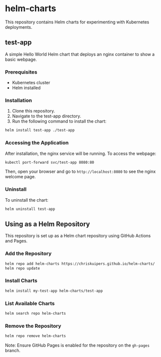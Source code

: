 # helm-charts

This repository contains Helm charts for experimenting with Kubernetes deployments.

## test-app

A simple Hello World Helm chart that deploys an nginx container to show a basic webpage.

### Prerequisites

- Kubernetes cluster
- Helm installed

### Installation

1. Clone this repository.
2. Navigate to the test-app directory.
3. Run the following command to install the chart:

```bash
helm install test-app ./test-app
```

### Accessing the Application

After installation, the nginx service will be running. To access the webpage:

```bash
kubectl port-forward svc/test-app 8080:80
```

Then, open your browser and go to `http://localhost:8080` to see the nginx welcome page.

### Uninstall

To uninstall the chart:

```bash
helm uninstall test-app
```

## Using as a Helm Repository

This repository is set up as a Helm chart repository using GitHub Actions and Pages.

### Add the Repository

```bash
helm repo add helm-charts https://chriskuipers.github.io/helm-charts/
helm repo update
```

### Install Charts

```bash
helm install my-test-app helm-charts/test-app
```

### List Available Charts

```bash
helm search repo helm-charts
```

### Remove the Repository

```bash
helm repo remove helm-charts
```

Note: Ensure GitHub Pages is enabled for the repository on the `gh-pages` branch.

